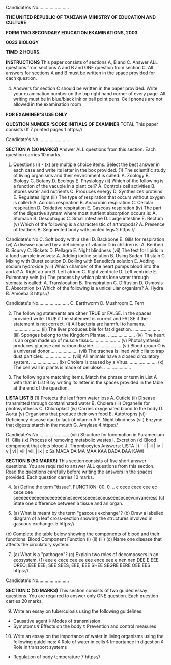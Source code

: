 Candidate's No........................

**THE UNITED REPUBLIC OF TANZANIA MINISTRY OF EDUCATION AND CULTURE**

**FORM TWO SECONDARY EDUCATION EKAMINATIONS, 2003**

**0033 BIOLOGY**

**TIME: 2 HOURS.**

**INSTRUCTIONS**
This paper consists of sections A, B and C.
Answer ALL questions from sections A and B and ONE question from section C.
All answers for sections A and B must be written in the space provided for cach question.

4. Answers for section C should be written in the paper provided.
Write your examination number on the top right hand corner of every page.
All writing must be in blue/black ink or ball point pens.
Cell phones are not allowed in the examination room

**FOR EXAMINER'S USE ONLY**

**QUESTION NUMBER ‘SCORE INITIALS OF EXAMINER**
TOTAL
This paper consists 0f 7 printed pages
1
https://

Candidate's No........................

**SECTION A (30 MARKS)**
Answer ALL questions from this section. Each question carries 10 marks.

1. Questions (i) - (x) are multiple choice items. Select the best answer in each case and write its letter in the box provided.
(1) The scientific study of living organisms and their environment is called:
A. Zoology
B. Biology
C. Botany
D. Ecology
E. Physiology
(ii) Which of the following is a function of the vacuole in a plant cell?
A. Controls cell activities
B. Stores water and nutrients
C. Produces energy
D. Synthesizes proteins
E. Regulates light
(iii) The type of respiration that occurs without oxygen is called:
A. Acrobic respiration
B. Anacrobic respiration
C. Cellular respiration
D. Oxidative respiration
E. Gascous respiration
(iv) The part of the digestive system where most nutrient absorption occurs is:
A. Stomach
B. Oesophagus
C. Small intestine
D. Large intestine
E. Rectum
(v) Which of the following is a characteristic of arthropods?
A. Presence of feathers
B. Segmented body with jointed legs
2
https://

Candidate's No
C. Soft body with a shell
D. Backbone
E. Gills for respiration
(vi) A disease caused by a deficiency of vitamin D in children is:
A. Beriberi
B. Scurvy
C. Rickets
D. Pellagra
E. Night blindness
(vii) The test for lipids in a food sample involves:
A. Adding iodine solution
B. Using Sudan TII stain
C. Mixing with Biuret solution
D. Boiling with Benedict’s solution
E. Adding sodium hydroxide
(viii) Which chamber of the heart pumps blood into the aorta?
A. Right atrium
B. Left atrium
C. Right ventricle
D. Left ventricle
E. Pulmonary vein
(ix) The process by which plants lose water through stomata is called:
A. Translocation
B. Transpiration
C. Diffusion
D. Osmosis
E. Absorption
(x) Which of the following is a unicellular organism?
A. Hydra
B. Amoeba
3
https://

Candidate's No........................
C. Earthworm
D. Mushroom
E. Fern

2. The following statements are cither TRUE or FALSE. In the spaces provided write TRUE if the statement is correct and FALSE if the statement is not correct.
(i) All bacteria are harmful to humans. .....................
(ii) The liver produces bile for fat digestion. .....................
(iii) Sponges belong to the Kingdom Plantae. .....................
(iv) The heart is an organ made up of muscle tissuc......................
(v) Photosynthesis produces glucose and carbon diozide......................
(vi) Blood group O is a universal donor......................
(vii) The trachea is lined with cilia to trap dust particles. .....................
(viii) All animals have a closed circulatory system. .....................
(ix) Cholera is caused by a Virus. .....................
(x) The cell wall in plants is made of cellulose. .....................

3. The following are matching items. Match the phrase or term in List A with that in List B by writing its letter in the spaces provided in the table at the end of the question.

**LISTA LIST B**
(1) Protects the leaf from water loss A. Cuticle
(ii) Disease transmitted through contaminated water B. Cholera
(iii) Organelle for photosynthesis C. Chloroplast
(iv) Carries oxygenated blood to the body D. Aorta
(v) Organisms that produce their own food E. Autotrophs
(vi) Deficiency disease duc to lack of vitamin A F. Night blindness
(vii) Enzyme that digests starch in the mouth G. Amylase
4
https://

Candidate's No........................
(viii) Structure for locomotion in Paramecium H. Cilia
(ix) Process of removing metabolic wastes I. Excretion
(x) Blood component that clots blood J. Thrombocytes
Answers:
LISTA | i | ii | iii | iv | v | vi | vii | viii | ix | x
Sa MADA DA MA MAA KAA DADA DAA KAWI

**SECTION B (50 MARKS)**
This section consists of five short answer questions. You are required to answer ALL questions from this section. Read the questions carefully before writing the answers in the spaces provided. Each question carries
10 marks.

4. (a) Define the term "tissue".
FUNCTION: 00. 0. .. c cece cece cee ec cece cee seeeeeeeeeeeeceeeeeeneseevesseeeseceuseeeseceevunvaneress
(c) State one difference between a tissue and an organ.

5. (a) What is meant by the term "gascous exchange"?
(b) Draw a labelled diagram of a leaf cross-section showing the structures involved in gascous exchange.
5
https://

(b) Complete the table below showing the components of blood and their functions.
Blood Component Function
(i)
(ii)
(iii)
(c) Name one disease that affects the circulatory system.

7. (a) What is a "pathogen"?
(c) Explain two roles of decomposers in an ecosystem.
(1) eee e cece cee ee eee ence eee e nen nen DEE E EEE OREO; EEE EEE; SEE SEES; EEE; EEE SHEE SEGRE EERE OEE EES
https://

Candidate's No........................

**SECTION C (20 MARKS)**
This section consists of two guided essay questions. You are required to answer only ONE question. Each question carries 20 marks.

9. Write an essay on tuberculosis using the following guidelines:
* Causative agent
¢ Modes of transmission
* Symptoms
¢ Effects on the body
¢ Prevention and control measures

10. Write an essay on the importance of water in living organisms using the following guidelines:
¢ Role of water in cells
¢ Importance in digestion
¢ Role in transport systems
* Regulation of body temperature
7
https://